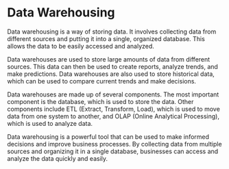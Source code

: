 # Data Warehousing

Data warehousing is a way of storing data. It involves collecting data from different sources and putting it into a single, organized database. This allows the data to be easily accessed and analyzed. 

Data warehouses are used to store large amounts of data from different sources. This data can then be used to create reports, analyze trends, and make predictions. Data warehouses are also used to store historical data, which can be used to compare current trends and make decisions. 

Data warehouses are made up of several components. The most important component is the database, which is used to store the data. Other components include ETL (Extract, Transform, Load), which is used to move data from one system to another, and OLAP (Online Analytical Processing), which is used to analyze data. 

Data warehousing is a powerful tool that can be used to make informed decisions and improve business processes. By collecting data from multiple sources and organizing it in a single database, businesses can access and analyze the data quickly and easily.
